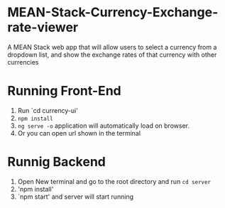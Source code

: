 # MEAN-Stack-Currency-Exchange-rate-viewer
A MEAN Stack web app that will allow users to select a currency from a dropdown list, and show the exchange rates of that currency with other currencies

# Running Front-End 
1. Run `cd currency-ui' 
2. `npm install`
3. `ng serve -o` application will automatically load on browser.
4. Or you can open url shown in the terminal

# Runnig Backend
1. Open New terminal and go to the root directory and run `cd server`
2. 'npm install'
3. `npm start' and server will start running 
